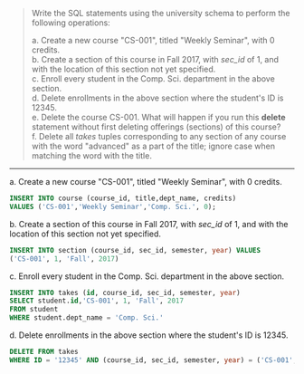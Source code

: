 > Write the SQL statements using the university schema to perform the following operations: 
> 
> a. Create a new course "CS-001", titled "Weekly Seminar", with 0 credits. <br>
> b. Create a section of this course in Fall 2017, with _sec_id_ of 1, and with the location 
> of this section not yet specified. <br> 
> c. Enroll every student in the Comp. Sci. department in the above section. <br> 
> d. Delete enrollments in the above section where the student's ID is 12345. <br> 
> e. Delete the course CS-001. What will happen if you run this **delete** statement 
> without first deleting offerings (sections) of this course? <br> 
> f. Delete all _takes_ tuples corresponding to any section of any course with 
> the word "advanced" as a part of the title; ignore case when matching the word 
> with the title. <br> 

--------------------------------

a. Create a new course "CS-001", titled "Weekly Seminar", with 0 credits.

```sql
INSERT INTO course (course_id, title,dept_name, credits) 
VALUES ('CS-001','Weekly Seminar','Comp. Sci.', 0);
```

b. Create a section of this course in Fall 2017, with _sec_id_ of 1, and with the location 
of this section not yet specified.

```sql
INSERT INTO section (course_id, sec_id, semester, year) VALUES 
('CS-001', 1, 'Fall', 2017)
```

c. Enroll every student in the Comp. Sci. department in the above section.

```sql 
INSERT INTO takes (id, course_id, sec_id, semester, year) 
SELECT student.id,'CS-001', 1, 'Fall', 2017
FROM student 
WHERE student.dept_name = 'Comp. Sci.'
```

d. Delete enrollments in the above section where the student's ID is 12345.

```sql 
DELETE FROM takes 
WHERE ID = '12345' AND (course_id, sec_id, semester, year) = ('CS-001', 1, 'Fall', 2017)
```